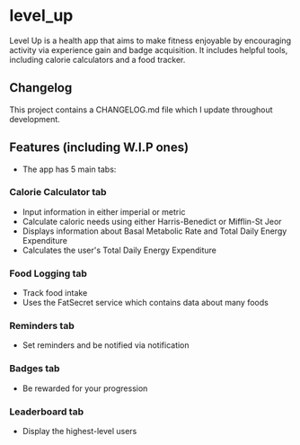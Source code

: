 # level_up

Level Up is a health app that aims to make fitness enjoyable by encouraging activity via experience gain and badge acquisition. It includes helpful tools, including calorie calculators and a food tracker.

## Changelog

This project contains a CHANGELOG.md file which I update throughout development.

## Features (including W.I.P ones)
- The app has 5 main tabs:

### Calorie Calculator tab
- Input information in either imperial or metric
- Calculate caloric needs using either Harris-Benedict or Mifflin-St Jeor
- Displays information about Basal Metabolic Rate and Total Daily Energy Expenditure
- Calculates the user's Total Daily Energy Expenditure

### Food Logging tab
- Track food intake
- Uses the FatSecret service which contains data about many foods

### Reminders tab
- Set reminders and be notified via notification

### Badges tab
- Be rewarded for your progression

### Leaderboard tab
- Display the highest-level users